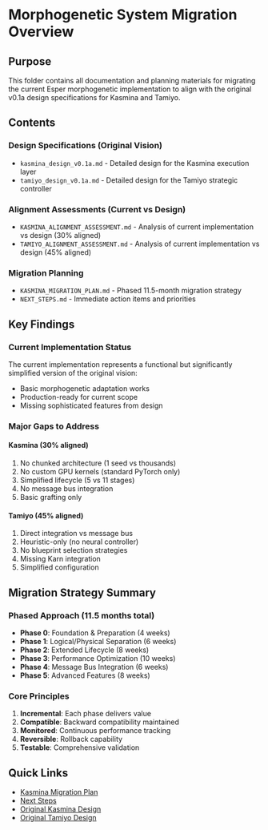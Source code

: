 # Morphogenetic System Migration Overview

## Purpose
This folder contains all documentation and planning materials for migrating the current Esper morphogenetic implementation to align with the original v0.1a design specifications for Kasmina and Tamiyo.

## Contents

### Design Specifications (Original Vision)
- `kasmina_design_v0.1a.md` - Detailed design for the Kasmina execution layer
- `tamiyo_design_v0.1a.md` - Detailed design for the Tamiyo strategic controller

### Alignment Assessments (Current vs Design)
- `KASMINA_ALIGNMENT_ASSESSMENT.md` - Analysis of current implementation vs design (30% aligned)
- `TAMIYO_ALIGNMENT_ASSESSMENT.md` - Analysis of current implementation vs design (45% aligned)

### Migration Planning
- `KASMINA_MIGRATION_PLAN.md` - Phased 11.5-month migration strategy
- `NEXT_STEPS.md` - Immediate action items and priorities

## Key Findings

### Current Implementation Status
The current implementation represents a functional but significantly simplified version of the original vision:
- Basic morphogenetic adaptation works
- Production-ready for current scope
- Missing sophisticated features from design

### Major Gaps to Address

#### Kasmina (30% aligned)
1. No chunked architecture (1 seed vs thousands)
2. No custom GPU kernels (standard PyTorch only)
3. Simplified lifecycle (5 vs 11 stages)
4. No message bus integration
5. Basic grafting only

#### Tamiyo (45% aligned)
1. Direct integration vs message bus
2. Heuristic-only (no neural controller)
3. No blueprint selection strategies
4. Missing Karn integration
5. Simplified configuration

## Migration Strategy Summary

### Phased Approach (11.5 months total)
- **Phase 0**: Foundation & Preparation (4 weeks)
- **Phase 1**: Logical/Physical Separation (6 weeks)
- **Phase 2**: Extended Lifecycle (8 weeks)
- **Phase 3**: Performance Optimization (10 weeks)
- **Phase 4**: Message Bus Integration (6 weeks)
- **Phase 5**: Advanced Features (8 weeks)

### Core Principles
1. **Incremental**: Each phase delivers value
2. **Compatible**: Backward compatibility maintained
3. **Monitored**: Continuous performance tracking
4. **Reversible**: Rollback capability
5. **Testable**: Comprehensive validation

## Quick Links
- [Kasmina Migration Plan](KASMINA_MIGRATION_PLAN.md)
- [Next Steps](NEXT_STEPS.md)
- [Original Kasmina Design](kasmina_design_v0.1a.md)
- [Original Tamiyo Design](tamiyo_design_v0.1a.md)
